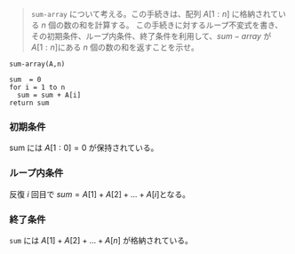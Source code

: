 > `sum-array` について考える。この手続きは、配列 $A[1:n]$ に格納されている $n$ 個の数の和を計算する。
> この手続きに対するループ不変式を書き、その初期条件、ループ内条件、終了条件を利用して、$sum-array$ が $A[1:n]$にある $n$ 個の数の和を返すことを示せ。


```
sum-array(A,n)

sum  = 0
for i = 1 to n
  sum = sum + A[i]
return sum
```


### 初期条件
sum には $A[1:0] = 0$ が保持されている。

### ループ内条件
反復 $i$ 回目で $sum = A[1] + A[2] + \ldots + A[i]$となる。

### 終了条件 
`sum` には $A[1] + A[2] + \ldots + A[n]$ が格納されている。
